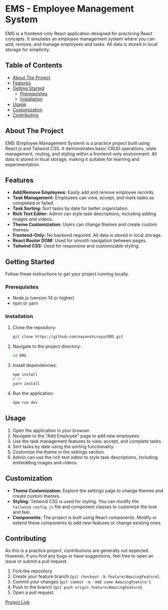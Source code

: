 # EMS - Employee Management System

EMS is a frontend-only React application designed for practicing React concepts. It simulates an employee management system where you can add, remove, and manage employees and tasks. All data is stored in local storage for simplicity.

## Table of Contents

-   [About The Project](#about-the-project)
-   [Features](#features)
-   [Getting Started](#getting-started)
    -   [Prerequisites](#prerequisites)
    -   [Installation](#installation)
-   [Usage](#usage)
-   [Customization](#customization)
-   [Contributing](#contributing)


## About The Project

EMS (Employee Management System) is a practice project built using React.js and Tailwind CSS. It demonstrates basic CRUD operations, state management, routing, and styling within a frontend-only environment. All data is stored in local storage, making it suitable for learning and experimentation.

## Features

-   **Add/Remove Employees:** Easily add and remove employee records.
-   **Task Management:** Employees can view, accept, and mark tasks as completed or failed.
-   **Task Sorting:** Sort tasks by date for better organization.
-   **Rich Text Editor:** Admin can style task descriptions, including adding images and videos.
-   **Theme Customization:** Users can change themes and create custom themes.
-   **Frontend-Only:** No backend required. All data is stored in local storage.
-   **React Router DOM:** Used for smooth navigation between pages.
-   **Tailwind CSS:** Used for responsive and customizable styling.

## Getting Started

Follow these instructions to get your project running locally.

### Prerequisites

-   Node.js (version 14 or higher)
-   npm or yarn

### Installation

1.  Clone the repository:

    ```bash
    git clone https://github.com/nayanshiroya/EMS.git
    ```

2.  Navigate to the project directory:

    ```bash
    cd EMS
    ```

3.  Install dependencies:

    ```bash
    npm install
    # or
    yarn install
    ```

4.  Run the application:

    ```bash
    npm run dev
    ```

## Usage

1.  Open the application in your browser.
2.  Navigate to the "Add Employee" page to add new employees.
3.  Use the task management features to view, accept, and complete tasks.
4.  Sort tasks by date using the sorting functionality.
5.  Customize the theme in the settings section.
6.  Admin can use the rich text editor to style task descriptions, including embedding images and videos.

## Customization

-   **Theme Customization:** Explore the settings page to change themes and create custom themes.
-   **Styling:** Tailwind CSS is used for styling. You can modify the `tailwind.config.js` file and component classes to customize the look and feel.
-   **Components:** The project is built using React components. Modify or extend these components to add new features or change existing ones.

## Contributing

As this is a practice project, contributions are generally not expected. However, if you find any bugs or have suggestions, feel free to open an issue or submit a pull request.

1.  Fork the repository.
2.  Create your feature branch (`git checkout -b feature/AmazingFeature`).
3.  Commit your changes (`git commit -m 'Add some AmazingFeature'`).
4.  Push to the branch (`git push origin feature/AmazingFeature`).
5.  Open a pull request.


[Project Link](https://ems-employee-manage.netlify.app/)
